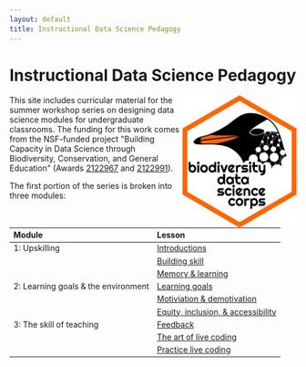 ```yaml
---
layout: default
title: Instructional Data Science Pedagogy
---
```


# Instructional Data Science Pedagogy

<img align="right" width="200" src="assets/img/bdsc-logo-hex.png" />

This site includes curricular material for the summer workshop series on 
designing data science modules for undergraduate classrooms. The funding for 
this work comes from the NSF-funded project "Building Capacity in Data 
Science through Biodiversity, Conservation, and General Education" (Awards 
[2122967](https://www.nsf.gov/awardsearch/showAward?AWD_ID=2122967) 
and [2122991](https://www.nsf.gov/awardsearch/showAward?AWD_ID=2122991)).

The first portion of the series is broken into three modules:

| Module | Lesson |
|:-------|:-------|
| 1: Upskilling | [Introductions](1-1-introductions.md) |
| | [Building skill](1-2-building-skill.md) |
| | [Memory & learning](1-3-memory-load.md) |
| 2: Learning goals & the environment | [Learning goals](2-1-learning-goals.md) | 
| | [Motiviation & demotivation](2-2-motivation.md) |
| | [Equity, inclusion, & accessibility](2-3-eia.md) |
| 3: The skill of teaching | [Feedback](3-1-feedback.md) | 
| | [The art of live coding](3-2-live-coding.md) |
| | [Practice live coding](3-3-practice.md) |
